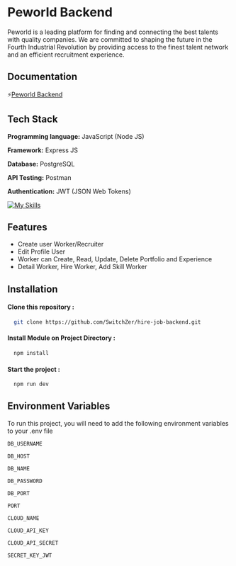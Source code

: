 
# Peworld Backend

Peworld is a leading platform for finding and connecting the best talents with quality companies. We are committed to shaping the future in the Fourth Industrial Revolution by providing access to the finest talent network and an efficient recruitment experience.

## Documentation

⚡[Peworld Backend](https://documenter.getpostman.com/view/13368987/2sA3dskYxF)


## Tech Stack

**Programming language:** JavaScript (Node JS)

**Framework:** Express JS

**Database:** PostgreSQL

**API Testing:** Postman

**Authentication:** JWT (JSON Web Tokens)

[![My Skills](https://skillicons.dev/icons?i=js,nodejs,express,postgres,redis,postman,vercel)](https://skillicons.dev)


## Features

- Create user Worker/Recruiter
- Edit Profile User
- Worker can Create, Read, Update, Delete Portfolio and Experience
- Detail Worker, Hire Worker, Add Skill Worker


## Installation

#### Clone this repository :

```bash
  git clone https://github.com/SwitchZer/hire-job-backend.git
```

#### Install Module on Project Directory :

```bash
  npm install
```

#### Start the project :

```bash
  npm run dev
```
    
## Environment Variables

To run this project, you will need to add the following environment variables to your .env file

`DB_USERNAME`

`DB_HOST`

`DB_NAME`

`DB_PASSWORD`

`DB_PORT`

`PORT`

`CLOUD_NAME`

`CLOUD_API_KEY`

`CLOUD_API_SECRET`

`SECRET_KEY_JWT`

